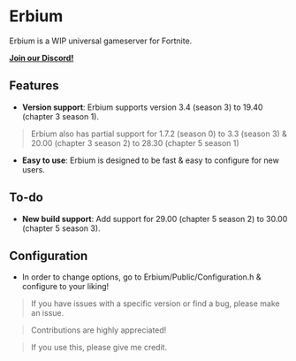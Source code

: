# Erbium

Erbium is a WIP universal gameserver for Fortnite.

[**Join our Discord!**](https://discord.gg/WxNEGBxfKq)

## Features
- **Version support**: Erbium supports version 3.4 (season 3) to 19.40 (chapter 3 season 1).
> Erbium also has partial support for 1.7.2 (season 0) to 3.3 (season 3) & 20.00 (chapter 3 season 2) to 28.30 (chapter 5 season 1)
- **Easy to use**: Erbium is designed to be fast & easy to configure for new users.

## To-do
- **New build support**: Add support for 29.00 (chapter 5 season 2) to 30.00 (chapter 5 season 3).

## Configuration
- In order to change options, go to Erbium/Public/Configuration.h & configure to your liking!

> If you have issues with a specific version or find a bug, please make an issue.

> Contributions are highly appreciated!

> If you use this, please give me credit.
